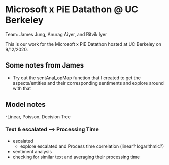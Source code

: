 # Microsoft x PiE Datathon @ UC Berkeley
Team: James Jung, Anurag Aiyer, and Ritvik Iyer

This is our work for the Microsoft x PiE Datathon hosted at UC Berkeley on 9/12/2020. 


## Some notes from James
- Try out the sentAnal_opMap function that I created to get the aspects/entities and their corresponding sentiments and explore around with that


## Model notes
-Linear, Poisson, Decision Tree



### Text & escalated --> Processing Time
- escalated
	- explore escalated and Process time correlation (linear? logarithmic?)
- sentiment analysis
- checking for similar text and averaging their processing time
